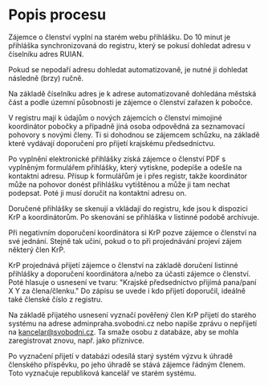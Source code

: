 Popis procesu
=============

Zájemce o členství vyplní na starém webu přihlášku. Do 10 minut je přihláška synchronizovaná do registru, který se pokusí dohledat adresu v číselníku adres RUIAN.

Pokud se nepodaří adresu dohledat automatizovaně, je nutné ji dohledat následně (brzy) ručně.

Na základě číselníku adres je k adrese automatizovaně dohledána městská část a podle územní působnosti je zájemce o členství zařazen k pobočce.

V registru mají k údajům o nových zájemcích o členství mimojiné koordinátor pobočky a případně jiná osoba odpovědná za seznamovací pohovory s novými členy. Ti si dohodnou se zájemcem schůzku, na základě které vydávají doporučení pro přijetí krajskému předsednictvu.

Po vyplnění elektronické přihlášky získá zájemce o členství PDF s vyplněným formulářem přihlášky, který vytiskne, podepíše a odešle na kontaktní adresu. Přísup k formulářům je i přes registr, takže koordinátor může na pohovor donést přihlášku vytištěnou a může ji tam nechat podepsat. Poté ji musí doručit na kontaktní adresu on.

Doručené přihlášky se skenují a vkládají do registru, kde jsou k dispozici KrP a koordinátorům. Po skenování se přihláška v listinné podobě archivuje.

Při negativním doporučení koordinátora si KrP pozve zájemce o členství na své jednání. Stejně tak učiní, pokud o to při projednávání projeví zájem některý člen KrP.

KrP projednává přijetí zájemce o členství na základě doručení listinné přihlášky a doporučení koordinátora a/nebo za účasti zájemce o členství. Poté hlasuje o usnesení ve tvaru: "Krajské předsednictvo přijímá pana/paní X Y za člena/členku." Do zápisu se uvede i kdo přijetí doporučil, ideálně také členské číslo z registru.

Na základě přijatého usnesení vyznačí pověřený člen KrP přijetí do starého systému na adrese adminpraha.svobodni.cz nebo napíše zprávu o nepřijetí na kancelar@svobodni.cz. Ta smaže osobu z databáze, aby se mohla zaregistrovat znovu, např. jako příznivce.

Po vyznačení přijetí v databázi odesílá starý systém výzvu k úhradě členského příspěvku, po jeho úhradě se stává zájemce řádným členem. Toto vyznačuje republiková kancelář ve starém systému.
